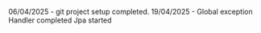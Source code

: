 06/04/2025   -   git project setup completed.
19/04/2025  -   Global exception Handler completed
Jpa started 

